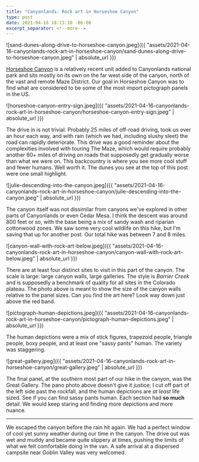 ```yaml
--- 
title: "Canyonlands: Rock art in Horseshoe Canyon"
type: post
date: 2021-04-16 18:13:10 -06:00
excerpt_separator: <!--more-->
---
```


![sand-dunes-along-drive-to-horseshoe-canyon.jpeg]({{ "assets/2021-04-16-canyonlands-rock-art-in-horseshoe-canyon/sand-dunes-along-drive-to-horseshoe-canyon.jpeg" | absolute_url }})

 
[Horseshoe Canyon](https://www.nps.gov/places/horseshoe-canyon.htm) is a relatively recent unit added to Canyonlands national park and sits mostly on its own on the far west side of the canyon, north of the vast and remote Maze District. Our goal in Horseshoe Canyon was to find what are considered to be some of the most import pictograph panels in the US.


![horseshoe-canyon-entry-sign.jpeg]({{ "assets/2021-04-16-canyonlands-rock-art-in-horseshoe-canyon/horseshoe-canyon-entry-sign.jpeg" | absolute_url }})


The drive in is not trivial. Probably 25 miles of off-road driving, took us over an hour each way, and with rain (which we had, including slushy sleet) the road can rapidly deteriorate. This drive was a good reminder about the complexities involved with touring The Maze, which would require probably another 60+ miles of driving on roads that supposedly get gradually worse than what we were on. This backcountry is where you see more cool stuff and fewer humans. Well worth it. The dunes you see at the top of this post were one small highlight.


![julie-descending-into-the-canyon.jpeg]({{ "assets/2021-04-16-canyonlands-rock-art-in-horseshoe-canyon/julie-descending-into-the-canyon.jpeg" | absolute_url }})


The canyon itself was not dissimilar from canyons we've explored in other parts of Canyonlands or even Cedar Mesa. I think the descent was around 800 feet or so, with the base being a mix of sandy wash and riparian cottonwood zones. We saw some very cool wildlife on this hike, but I'm saving that up for another post. Our total hike was between 7 and 8 miles.


![canyon-wall-with-rock-art-below.jpeg]({{ "assets/2021-04-16-canyonlands-rock-art-in-horseshoe-canyon/canyon-wall-with-rock-art-below.jpeg" | absolute_url }})


There are at least four distinct sites to visit in this part of the canyon. The scale is large: large canyon walls, large galleries. The style is *Barrier Creek* and is supposedly a benchmark of quality for all sites in the Colorado plateau. The photo above is meant to show the size of the canyon walls relative to the panel sizes. Can you find the art here? Look way down just above the red band.


![pictograph-human-depictions.jpeg]({{ "assets/2021-04-16-canyonlands-rock-art-in-horseshoe-canyon/pictograph-human-depictions.jpeg" | absolute_url }})


The human depictions were a mix of stick figures, trapezoid people, triangle people, boxy people, and at least one "sassy pants" human. The variety was staggering.


![great-gallery.jpeg]({{ "assets/2021-04-16-canyonlands-rock-art-in-horseshoe-canyon/great-gallery.jpeg" | absolute_url }})


The final panel, at the southern most part of our hike in the canyon, was the Great Gallery. The pano photo above doesn't give it justice; I cut off part of the left side past the rockfall, and the human depictions are *at least* life sized. See if you can find sassy pants human. Each section had **so much** detail. We would keep staring and finding more depictions and more nuance.

---

We escaped the canyon before the rain hit again. We had a perfect window of cool yet sunny weather during our time in the canyon. The drive out was wet and muddy and became quite slippery at times, pushing the limits of what we felt comfortable doing in the van. A safe arrival at a dispersed campsite near Goblin Valley was very welcomed.